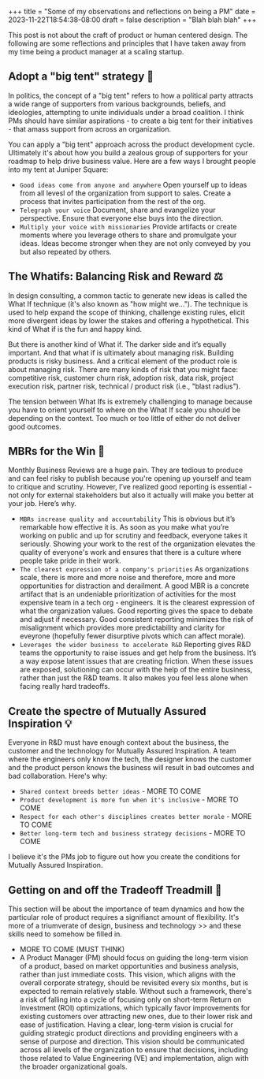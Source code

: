 +++
title = "Some of my observations and reflections on being a PM"
date = 2023-11-22T18:54:38-08:00
draft = false
description = "Blah blah blah"
+++

This post is not about the craft of product or human centered design. The following are some reflections and principles that I have taken away from my time being a product manager at a scaling startup.

## Adopt a "big tent" strategy 🎪

In politics, the concept of a "big tent" refers to how a political party attracts a wide range of supporters from various backgrounds, beliefs, and ideologies, attempting to unite individuals under a broad coalition. I think PMs should have similar aspirations - to create a big tent for their initiatives - that amass support from across an organization. 

You can apply a "big tent" approach across the product development cycle. Ultimately it's about how you build a zealous group of supporters for your roadmap to help drive business value.
Here are a few ways I brought people into my tent at Juniper Square: 
- `Good ideas come from anyone and anywhere` Open yourself up to ideas from all levesl of the organization from support to sales. Create a process that invites participation from the rest of the org.
- `Telegraph your voice` Document, share and evangelize your perspective. Ensure that everyone else buys into the direction.
- `Multiply your voice with missionaries` Provide artifacts or create moments where you leverage others to share and promulgate your ideas. Ideas become stronger when they are not only conveyed by you but also repeated by others.

## The Whatifs: Balancing Risk and Reward ⚖️    

In design consulting, a common tactic to generate new ideas is called the What If technique (it's also known as "how might we..."). The technique is used to help expand the scope of thinking, challenge existing rules, elicit more divergent ideas by lower the stakes and offering a hypothetical. This kind of What if is the fun and happy kind. 

But there is another kind of What if. The darker side and it’s equally important. And that what if is ultimately about managing risk. Building products is risky business. And a critical element of the product role is about managing risk. There are many kinds of risk that you might face: competitive risk, customer churn risk, adoption risk, data risk, project execution risk, partner risk, technical / product risk (i.e., "blast radius").

The tension between What Ifs is extremely challenging to manage because you have to orient yourself to where on the What If scale you should be depending on the context. Too much or too little of either do not deliver good outcomes. 

## MBRs for the Win 🔎

Monthly Business Reviews are a huge pain. They are tedious to produce and can feel risky to publish because you're opening up yourself and team to critique and scrutiny. However, I’ve realized good reporting is essential - not only for external stakeholders but also it actually will make you better at your job. Here’s why. 
- `MBRs increase quality and accountability` This is obvious but it’s remarkable how effective it is. As soon as you make what you’re working on public and up for scrutiny and feedback, everyone takes it seriously. Showing your work to the rest of the organization elevates the quality of everyone's work and ensures that there is a culture where people take pride in their work.  
- `The clearest expression of a company's priorities` As organizations scale, there is more and more noise and therefore, more and more opportunities for distraction and derailment. A good MBR is a concrete artifact that is an undeniable prioritization of activities for the most expensive team in a tech org - engineers. It is the clearest expression of what the organization values. Good reporting gives the space to debate and adjust if necessary. Good consistent reporting minimizes the risk of misalignment which provides more predictability and clarity for eveyrone (hopefully fewer disurptive pivots which can affect morale).
- `Leverages the wider business to accelerate R&D` Reporting gives R&D teams the opportunity to raise issues and get help from the business. It’s a way expose latent issues that are creating friction. When these issues are exposed, solutioning can occur with the help of the entire business, rather than just the R&D teams. It also makes you feel less alone when facing really hard tradeoffs.

## Create the spectre of Mutually Assured Inspiration 💡

Everyone in R&D must have enough context about the business, the customer and the technology for Mutually Assured Inspiration. A team where the engineers only know the tech, the designer knows the customer and the product person knows the business will result in bad outcomes and bad collaboration. Here's why:
- `Shared context breeds better ideas` - MORE TO COME 
- `Product development is more fun when it's inclusive` - MORE TO COME 
- `Respect for each other's disciplines creates better morale` - MORE TO COME 
- `Better long-term tech and business strategy decisions` - MORE TO COME 

I believe it's the PMs job to figure out how you create the conditions for Mutually Assured Inspiration. 

## Getting on and off the Tradeoff Treadmill 🏃

This section will be about the importance of team dynamics and how the particular role of product requires a signifianct amount of flexibility. It's more of a triumverate of design, business and technology >> and these skills need to somehow be filled in.

- MORE TO COME (MUST THINK) 
- A Product Manager (PM) should focus on guiding the long-term vision of a product, based on market opportunities and business analysis, rather than just immediate costs. This vision, which aligns with the overall corporate strategy, should be revisited every six months, but is expected to remain relatively stable. Without such a framework, there's a risk of falling into a cycle of focusing only on short-term Return on Investment (ROI) optimizations, which typically favor improvements for existing customers over attracting new ones, due to their lower risk and ease of justification. Having a clear, long-term vision is crucial for guiding strategic product directions and providing engineers with a sense of purpose and direction. This vision should be communicated across all levels of the organization to ensure that decisions, including those related to Value Engineering (VE) and implementation, align with the broader organizational goals.
 
